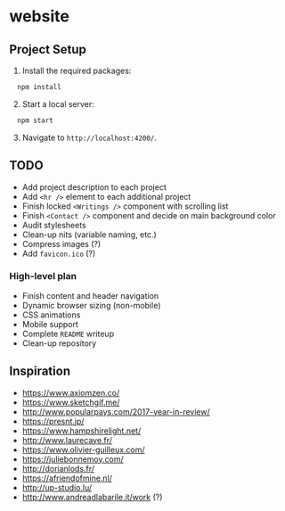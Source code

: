 # website

## Project Setup 
1. Install the required packages:
```javascript
  npm install
```
2. Start a local server:
```javascript
  npm start 
```
3. Navigate to `http://localhost:4200/`.

## TODO
+ Add project description to each project
+ Add `<hr />` element to each additional project
+ Finish locked `<Writings />` component with scrolling list
+ Finish `<Contact />` component and decide on main background color
+ Audit stylesheets
+ Clean-up nits (variable naming, etc.)
+ Compress images (?)
+ Add `favicon.ico` (?)

### High-level plan
+ Finish content and header navigation
+ Dynamic browser sizing (non-mobile)
+ CSS animations
+ Mobile support
+ Complete `README` writeup
+ Clean-up repository

## Inspiration
+ https://www.axiomzen.co/
+ https://www.sketchgif.me/
+ http://www.popularpays.com/2017-year-in-review/
+ https://presnt.jp/
+ https://www.hampshirelight.net/
+ http://www.laurecaye.fr/
+ https://www.olivier-guilleux.com/
+ https://juliebonnemoy.com/
+ http://dorianlods.fr/
+ https://afriendofmine.nl/
+ http://up-studio.lu/
+ http://www.andreadlabarile.it/work (?)
